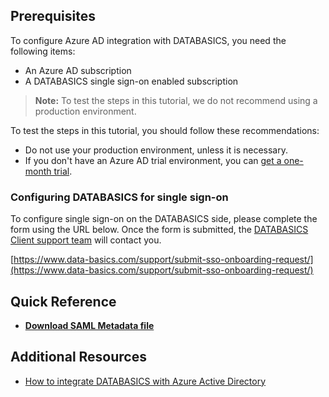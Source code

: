## Prerequisites

To configure Azure AD integration with DATABASICS, you need the following items:

- An Azure AD subscription
- A DATABASICS single sign-on enabled subscription

> **Note:**
> To test the steps in this tutorial, we do not recommend using a production environment.

To test the steps in this tutorial, you should follow these recommendations:

- Do not use your production environment, unless it is necessary.
- If you don't have an Azure AD trial environment, you can [get a one-month trial](https://azure.microsoft.com/pricing/free-trial/).

### Configuring DATABASICS for single sign-on

To configure single sign-on on the DATABASICS side, please complete the form using the URL below. Once the form is submitted, the [DATABASICS Client support team](https://www.data-basics.com/support/) will contact you.			


[https://www.data-basics.com/support/submit-sso-onboarding-request/](https://www.data-basics.com/support/submit-sso-onboarding-request/)

## Quick Reference

* **[Download SAML Metadata file](%metadata:metadataDownloadUrl%)**

## Additional Resources

* [How to integrate DATABASICS with Azure Active Directory](https://docs.microsoft.com/azure/active-directory/active-directory-saas-databasics-tutorial)
